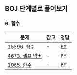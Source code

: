 ## BOJ 단계별로 풀어보기

### 6. 함수

|문제|참고|정답|
|---|---|---|
|[15596. 함수](https://boj.kr/15596)|-|[PY](https://boj.aflat.gq/ans/?id=15596)|
|[4673. 셀프 넘버](https://boj.kr/4673)|-|[PY](https://boj.aflat.gq/ans/?id=4673)|
|[1065. 한수](https://boj.kr/1065)|-|[PY](https://boj.aflat.gq/ans/?id=1065)|
